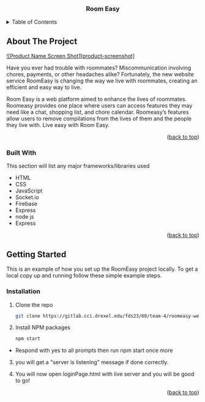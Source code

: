 <a name="readme-top"></a>
<!--
*** Thanks for using RoomEASY! Follow this readme to learn more about it!
-->




<!-- PROJECT LOGO -->
<br />
<div align="center">


  <h3 align="center">Room Easy</h3>

</div>



<!-- TABLE OF CONTENTS -->
<details>
  <summary>Table of Contents</summary>
  <ol>
    <li>
      <a href="#about-the-project">About The Project</a>
      <ul>
        <li><a href="#built-with">Built With</a></li>
      </ul>
    </li>
    <li>
      <a href="#getting-started">Getting Started</a>
      <ul>
        <li><a href="#prerequisites">Prerequisites</a></li>
        <li><a href="#installation">Installation</a></li>
      </ul>
    </li>
    <li><a href="#acknowledgments">Acknowledgments</a></li>
  </ol>
</details>



<!-- ABOUT THE PROJECT -->
## About The Project

[![Product Name Screen Shot][product-screenshot]](https://example.com)

Have you ever had trouble with roommates? Miscommunication involving chores, payments, or other headaches alike? Fortunately, the new website service RoomEasy is changing the way we live with roommates, creating an efficient and easy way to live.

Room Easy is a web platform aimed to enhance the lives of roommates. Roomeasy provides one place where users can access features they may need like a chat, shopping list, and chore calendar. Roomeasy’s features allow users to remove compilations from the lives of them and the people they live with. Live easy with Room Easy.


<p align="right">(<a href="#readme-top">back to top</a>)</p>



### Built With

This section will list any major frameworks/libraries used

* HTML
* CSS
* JavaScript
* Socket.io
* Firebase
* Express
* node js
* Express




<p align="right">(<a href="#readme-top">back to top</a>)</p>



<!-- GETTING STARTED -->
## Getting Started

This is an example of how you set up the RoomEasy project locally.
To get a local copy up and running follow these simple example steps.


### Installation


1. Clone the repo
   ```sh
   git clone https://gitlab.cci.drexel.edu/fds23/60/team-4/roomeasy-website.git
   ```
2. Install NPM packages
   ```sh
   npm start
   ```
* Respond with yes to all prompts then run npm start once more

 3. you will get a "server is listening" message if done correctly.

 4. You will now open loginPage.html with live server and you will be good to go!
<p align="right">(<a href="#readme-top">back to top</a>)</p>





